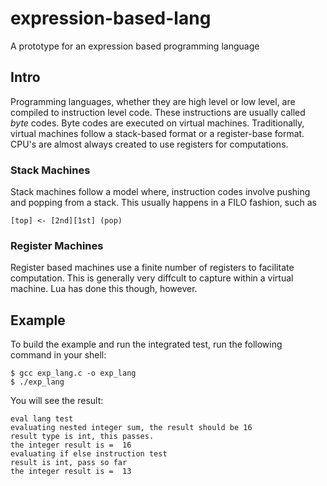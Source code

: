 # expression-based-lang
A prototype for an expression based programming language

## Intro

Programming languages, whether they are high level or low level, are compiled to instruction level code. These instructions are usually called *byte* codes. Byte codes are executed on virtual machines. Traditionally, virtual machines follow a stack-based format or a register-base format. CPU's are almost always created to use registers for computations.

### Stack Machines

Stack machines follow a model where, instruction codes involve pushing and popping from a stack. This usually happens in a FILO fashion, such as

```
[top] <- [2nd][1st] (pop)
```

### Register Machines

Register based machines use a finite number of registers to facilitate computation. This is generally very diffcult to capture within a virtual machine. Lua has done this though, however. 


## Example

To build the example and run the integrated test, run the following command in your shell:

```
$ gcc exp_lang.c -o exp_lang
$ ./exp_lang
```

You will see the result:

```
eval lang test
evaluating nested integer sum, the result should be 16
result type is int, this passes.
the integer result is =  16
evaluating if else instruction test
result is int, pass so far
the integer result is =  13
```
